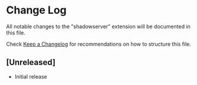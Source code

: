 # Change Log

All notable changes to the "shadowserver" extension will be documented in this file.

Check [Keep a Changelog](http://keepachangelog.com/) for recommendations on how to structure this file.

## [Unreleased]

- Initial release
